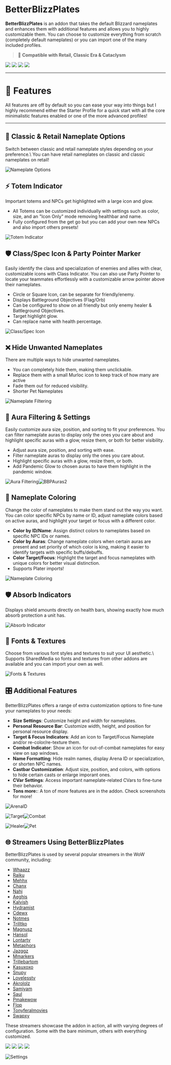 # BetterBlizzPlates

**BetterBlizzPlates** is an addon that takes the default Blizzard nameplates and enhances them with additional features and allows you to highly customizable them. You can choose to customize everything from scratch (completely default nameplates) or you can import one of the many included profiles.

> 🎯 **Compatible with Retail, Classic Era & Cataclysm**

[![](https://shields.io/badge/discord-5865F2?logo=discord&style=for-the-badge&logoColor=white)](https://discord.gg/cjqVaEMm25) [![](https://shields.io/badge/patreon-red?logo=patreon&style=for-the-badge)](https://www.patreon.com/bodifydev) [![](https://shields.io/badge/paypal-00457C?logo=paypal&style=for-the-badge)](https://www.paypal.com/paypalme/bodifydev) [![](https://shields.io/badge/github-gray?logo=github&style=for-the-badge&logoColor=white)](https://github.com/Bodify/BetterBlizzPlates)

***

# 🚀 Features

All features are off by default so you can ease your way into things but I highly recommend either the Starter Profile for a quick start with all the core minimalistic features enabled or one of the more advanced profiles!

***

## 🔄 Classic & Retail Nameplate Options

Switch between classic and retail nameplate styles depending on your preference.\\ You can have retail nameplates on classic and classic nameplates on retail!

![Nameplate Options](https://github.com/user-attachments/assets/5dd026f7-e2f0-4b46-9726-6d6e063e0ce5)

## ⚡ Totem Indicator

Important totems and NPCs get highlighted with a large icon and glow.

*   All Totems can be customized individually with settings such as color, size, and an "Icon Only" mode removing healthbar and name.
*   Fully configured from the get go but you can add your own new NPCs and also import others presets!

![Totem Indicator](https://github.com/user-attachments/assets/6c3cbd81-451e-4b1b-9986-84e7f3e326d5)

## 🛡️ Class/Spec Icon & Party Pointer Marker

Easily identify the class and specialization of enemies and allies with clear, customizable icons with Class Indicator. You can also use Party Pointer to locate your teammates effortlessly with a customizable arrow pointer above their nameplates.

*   Circle or Square Icon, can be separate for friendly/enemy.
*   Displays Battleground Objectives (Flag/Orb)
*   Can be configured to show on all friendly but only enemy healer & Battleground Objectives.
*   Target highlight glow.
*   Can replace name with health percentage.

![Class/Spec Icon](https://github.com/user-attachments/assets/97c908cd-137e-4f07-a16e-626222012106)

## ❌ Hide Unwanted Nameplates

There are multiple ways to hide unwanted nameplates.

*   You can completely hide them, making them unclickable.
*   Replace them with a small Murloc icon to keep track of how many are active
*   Fade them out for reduced visibility.
*   Shorter Pet Nameplates

![Nameplate Filtering](https://github.com/user-attachments/assets/c4f86c5e-1dd0-454d-abcd-fb23bf753f4b)

## 🌟 Aura Filtering & Settings

Easily customize aura size, position, and sorting to fit your preferences. You can filter nameplate auras to display only the ones you care about and highlight specific auras with a glow, resize them, or both for better visibility.

*   Adjust aura size, position, and sorting with ease.
*   Filter nameplate auras to display only the ones you care about.
*   Highlight specific auras with a glow, resize them, or both.
*   Add Pandemic Glow to chosen auras to have them highlight in the pandemic window.

![Aura Filtering](https://github.com/user-attachments/assets/7fd0e49d-e73d-47ea-8e5c-c2c7bb841ca4)![BBPAuras2](https://github.com/user-attachments/assets/5cdc06c1-8396-4828-8ef3-3115b13e8c69)

## 🎨 Nameplate Coloring

Change the color of nameplates to make them stand out the way you want. You can color specific NPCs by name or ID, adjust nameplate colors based on active auras, and highlight your target or focus with a different color.

*   **Color by ID/Name**: Assign distinct colors to nameplates based on specific NPC IDs or names.
*   **Color by Auras**: Change nameplate colors when certain auras are present and set priority of which color is king, making it easier to identify targets with specific buffs/debuffs.
*   **Color Target/Focus**: Highlight the target and focus nameplates with unique colors for better visual distinction.
*   Supports Plater imports!

![Nameplate Coloring](https://github.com/user-attachments/assets/f96c045d-26e2-4783-ace3-b87d4382ccaa)

## 🛡️ Absorb Indicators

Displays shield amounts directly on health bars, showing exactly how much absorb protection a unit has.

![Absorb Indicator](https://github.com/user-attachments/assets/4d01547d-57aa-415f-a073-d1c1a4acc948)

## 🎨 Fonts & Textures

Choose from various font styles and textures to suit your UI aesthetic.\\ Supports SharedMedia so fonts and textures from other addons are available and you can import your own as well.

![Fonts & Textures](https://github.com/user-attachments/assets/f30241c0-c32f-4943-90ea-eefe3989b318)

## 🎛️ Additional Features

BetterBlizzPlates offers a range of extra customization options to fine-tune your nameplates to your needs:

*   **Size Settings**: Customize height and width for nameplates.
*   **Personal Resource Bar**: Customize width, height, and position for personal resource display.
*   **Target & Focus Indicators**: Add an icon to Target/Focus Nameplate and/or re-color/re-texture them.
*   **Combat Indicator**: Show an icon for out-of-combat nameplates for easy view on sap windows.
*   **Name Formatting**: Hide realm names, display Arena ID or specialization, or shorten NPC names.
*   **Castbar Customization**: Adjust size, position, and colors, with options to hide certain casts or enlarge imporant ones.
*   **CVar Settings**: Access important nameplate-related CVars to fine-tune their behavior.
*   **Tons more:**: A ton of more features are in the addon. Check screenshots for more!

![ArenaID](https://i.imgur.com/2hQfPY6.png)

![Target](https://github.com/user-attachments/assets/ee66ae49-d33a-4872-8a66-61f0e98d2002)![Combat](https://github.com/user-attachments/assets/b1f8f0b1-0fc1-401a-93b0-6639246dea0d)

![Healer](https://github.com/user-attachments/assets/e13f5853-ad0c-4a9a-8266-3bdb9a98fd2f)![Pet](https://github.com/user-attachments/assets/05759eec-d145-42c3-8f86-72f129173358)

## 🌐 Streamers Using BetterBlizzPlates

BetterBlizzPlates is used by several popular streamers in the WoW community, including:

*   [Whaazz](https://www.twitch.tv/whaazz)
*   [Raiku](https://www.twitch.tv/raiku)
*   [Mehhx](https://www.twitch.tv/mehhx)
*   [Chanx](https://www.twitch.tv/chanx)
*   [Nahj](https://www.twitch.tv/nahj)
*   [Aeghis](https://www.twitch.tv/aeghis)
*   [Kalvish](https://www.twitch.tv/kalvish)
*   [Hydramist](https://www.twitch.tv/hydramist)
*   [Cdewx](https://www.twitch.tv/cdewx)
*   [Notmes](https://www.twitch.tv/notmes)
*   [Trilltko](https://www.twitch.tv/trilltko)
*   [Magnusz](https://www.twitch.tv/magnusz)
*   [Hansol](https://www.twitch.tv/hansol)
*   [Lontartv](https://www.twitch.tv/lontartv)
*   [Metaphors](https://www.twitch.tv/metaphors)
*   [Jazggz](https://www.twitch.tv/jazggz)
*   [Mmarkers](https://www.twitch.tv/mmarkers)
*   [Trillebartom](https://www.twitch.tv/trillebartom)
*   [Kasuxoxo](https://www.twitch.tv/kasuxoxo)
*   [Snupy](https://www.twitch.tv/snupy)
*   [Lovelesstv](https://www.twitch.tv/lovelesstv)
*   [Akrololz](https://www.twitch.tv/akrololz)
*   [Samiyam](https://www.twitch.tv/samiyam)
*   [Saul](https://www.twitch.tv/saul)
*   [Pmakewow](https://www.twitch.tv/pmakewow)
*   [Flop](https://www.twitch.tv/flop)
*   [Tonyferalmovies](https://www.twitch.tv/tonyferalmovies)
*   [Swapxy](https://www.twitch.tv/swapxy)

These streamers showcase the addon in action, all with varying degrees of configuration. Some with the bare minimum, others with everything customized.

[![](https://shields.io/badge/discord-5865F2?logo=discord&style=for-the-badge&logoColor=white)](https://discord.gg/cjqVaEMm25) [![](https://shields.io/badge/patreon-red?logo=patreon&style=for-the-badge)](https://www.patreon.com/bodifydev) [![](https://shields.io/badge/paypal-00457C?logo=paypal&style=for-the-badge)](https://www.paypal.com/paypalme/bodifydev) [![](https://shields.io/badge/github-gray?logo=github&style=for-the-badge&logoColor=white)](https://github.com/Bodify/BetterBlizzPlates)

![Settings](https://github.com/user-attachments/assets/d17842b5-cdce-423f-8b26-dcc9df8901f6)